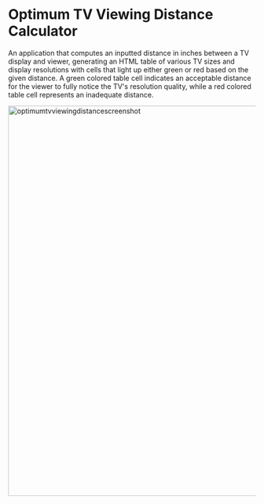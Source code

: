 # Optimum TV Viewing Distance Calculator
An application that computes an inputted distance in inches between a TV display and viewer, generating an HTML table of various TV sizes and display resolutions with cells that light up either green or red based on the given distance. A green colored table cell indicates an acceptable distance for the viewer to fully notice the TV's resolution quality, while a red colored table cell represents an inadequate distance.

<img width="794" alt="optimumtvviewingdistancescreenshot" src="https://user-images.githubusercontent.com/19476419/30244511-0a3c01ac-958d-11e7-9ac3-4e31d3626ab5.PNG">

